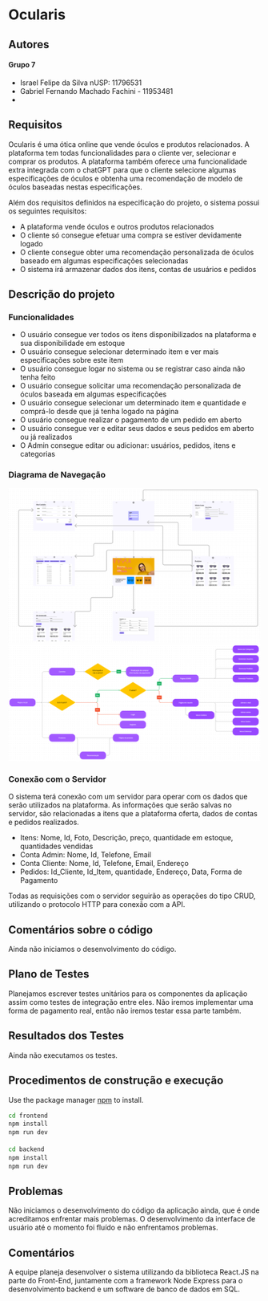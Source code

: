 # Ocularis
## Autores
#### Grupo 7
* Israel Felipe da Silva nUSP: 11796531
* Gabriel Fernando Machado Fachini - 11953481
* 

## Requisitos
Ocularis é uma ótica online que vende óculos e produtos relacionados. A plataforma tem todas funcionalidades para o cliente ver, selecionar e comprar os produtos. A plataforma também oferece uma funcionalidade extra integrada com o chatGPT para que o cliente selecione algumas especificações de óculos e obtenha uma recomendação de modelo de óculos baseadas nestas especificações.

Além dos requisitos definidos na especificação do projeto, o sistema possui os seguintes requisitos:

* A plataforma vende óculos e outros produtos relacionados
* O cliente só consegue efetuar uma compra se estiver devidamente logado
* O cliente consegue obter uma recomendação personalizada de óculos baseado em algumas especificações selecionadas
* O sistema irá armazenar dados dos itens, contas de usuários e pedidos

## Descrição do projeto
### Funcionalidades
* O usuário consegue ver todos os itens disponibilizados na plataforma e sua disponibilidade em estoque
* O usuário consegue selecionar determinado item e ver mais especificações sobre este item
* O usuário consegue logar no sistema ou se registrar caso ainda não tenha feito
* O usuário consegue solicitar uma recomendação personalizada de óculos baseada em algumas especificações
* O usuário consegue selecionar um determinado item e quantidade e comprá-lo desde que já tenha logado na página
* O usuário consegue realizar o pagamento de um pedido em aberto
* O usuário consegue ver e editar seus dados e seus pedidos em aberto ou já realizados
* O Admin consegue editar ou adicionar: usuários, pedidos, itens e categorias

### Diagrama de Navegação
<img src='diagrama1.png' />
<img src='diagrama2.png' />

### Conexão com o Servidor
O sistema terá conexão com um servidor para operar com os dados que serão utilizados na plataforma. As informações que serão salvas no servidor, são relacionadas a itens que a plataforma oferta, dados de contas e pedidos realizados.

* Itens: Nome, Id, Foto, Descrição, preço, quantidade em estoque, quantidades vendidas
* Conta Admin: Nome, Id, Telefone, Email
* Conta Cliente: Nome, Id, Telefone, Email, Endereço
* Pedidos: Id_Cliente, Id_Item, quantidade, Endereço, Data, Forma de Pagamento

Todas as requisições com o servidor seguirão as operações do tipo CRUD, utilizando o protocolo HTTP para conexão com a API.

## Comentários sobre o código
Ainda não iniciamos o desenvolvimento do código.

## Plano de Testes
Planejamos escrever testes unitários para os componentes da aplicação assim como testes de integração entre eles. Não iremos implementar uma forma de pagamento real, então não iremos testar essa parte também.
## Resultados dos Testes
Ainda não executamos os testes.

## Procedimentos de construção e execução

Use the package manager [npm](https://docs.npmjs.com/) to install.

```bash
cd frontend
npm install
npm run dev

cd backend
npm install
npm run dev
```

## Problemas
Não iniciamos o desenvolvimento do código da aplicação ainda, que é onde acreditamos enfrentar mais problemas. O desenvolvimento da interface de usuário até o momento foi fluído e não enfrentamos problemas.

## Comentários
A equipe planeja desenvolver o sistema utilizando da biblioteca React.JS na parte do Front-End, juntamente com a framework Node Express para o desenvolvimento backend e um software de banco de dados em SQL.
